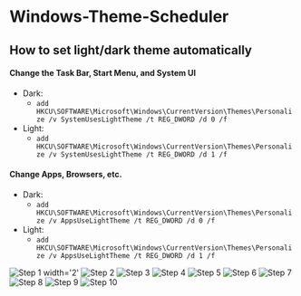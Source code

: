 
# Windows-Theme-Scheduler

## How to set light/dark theme automatically


#### Change the Task Bar, Start Menu, and System UI
* Dark:
	* `add HKCU\SOFTWARE\Microsoft\Windows\CurrentVersion\Themes\Personalize /v SystemUsesLightTheme /t REG_DWORD /d 0 /f`
* Light:
	* `add HKCU\SOFTWARE\Microsoft\Windows\CurrentVersion\Themes\Personalize /v SystemUsesLightTheme /t REG_DWORD /d 1 /f`

#### Change Apps, Browsers, etc.
* Dark:
	* `add HKCU\SOFTWARE\Microsoft\Windows\CurrentVersion\Themes\Personalize /v AppsUseLightTheme /t REG_DWORD /d 0 /f`
* Light:
	* `add HKCU\SOFTWARE\Microsoft\Windows\CurrentVersion\Themes\Personalize /v AppsUseLightTheme /t REG_DWORD /d 1 /f`

![Step 1](https://github.com/dcond007/Windows-Theme-Scheduler/blob/main/walkthrough/1.png) width='2'
![Step 2](https://github.com/dcond007/Windows-Theme-Scheduler/blob/main/walkthrough/2.png)
![Step 3](https://github.com/dcond007/Windows-Theme-Scheduler/blob/main/walkthrough/3.png)
![Step 4](https://github.com/dcond007/Windows-Theme-Scheduler/blob/main/walkthrough/4.png)
![Step 5](https://github.com/dcond007/Windows-Theme-Scheduler/blob/main/walkthrough/5.png)
![Step 6](https://github.com/dcond007/Windows-Theme-Scheduler/blob/main/walkthrough/6.png)
![Step 7](https://github.com/dcond007/Windows-Theme-Scheduler/blob/main/walkthrough/7.png)
![Step 8](https://github.com/dcond007/Windows-Theme-Scheduler/blob/main/walkthrough/8.png)
![Step 9](https://github.com/dcond007/Windows-Theme-Scheduler/blob/main/walkthrough/9.png)
![Step 10](https://github.com/dcond007/Windows-Theme-Scheduler/blob/main/walkthrough/10.png)
